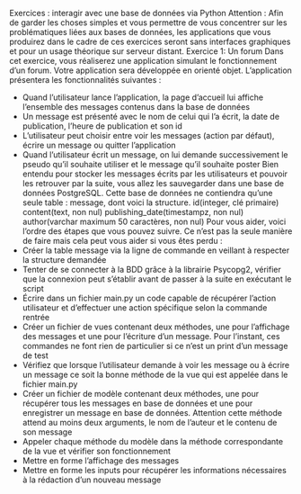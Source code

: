 Exercices : interagir avec une base de données via Python
Attention : Afin de garder les choses simples et vous permettre de vous concentrer sur les 
problématiques liées aux bases de données, les applications que vous produirez dans le cadre de 
ces exercices seront sans interfaces graphiques et pour un usage théorique sur serveur distant.
Exercice 1: Un forum
Dans cet exercice, vous réaliserez une application simulant le fonctionnement d’un forum. Votre 
application sera développée en orienté objet. L’application présentera les fonctionnalités suivantes
:
- Quand l’utilisateur lance l’application, la page d’accueil lui affiche l’ensemble des messages 
contenus dans la base de données
- Un message est présenté avec le nom de celui qui l’a écrit, la date de publication, l’heure de 
publication et son id
- L’utilisateur peut choisir entre voir les messages (action par défaut), écrire un message ou quitter 
l’application
- Quand l’utilisateur écrit un message, on lui demande successivement le pseudo qu’il souhaite 
utiliser et le message qu’il souhaite poster
Bien entendu pour stocker les messages écrits par les utilisateurs et pouvoir les retrouver par la 
suite, vous allez les sauvegarder dans une base de données PostgreSQL.
Cette base de données ne contiendra qu’une seule table
: message, dont voici la structure.
id(integer, clé primaire)
content(text, non nul)
publishing_date(timestampz, non nul)
author(varchar maximum 50 caractères, non nul) 
Pour vous aider, voici l’ordre des étapes que vous pouvez suivre. Ce n’est pas la seule manière de 
faire mais cela peut vous aider si vous êtes perdu
:
- Créer la table message via la ligne de commande en veillant à respecter la structure demandée
- Tenter de se connecter à la BDD grâce à la librairie Psycopg2, vérifier que la connexion peut 
s’établir avant de passer à la suite en exécutant le script
- Écrire dans un fichier main.py un code capable de récupérer l’action utilisateur et d’effectuer une 
action spécifique selon la commande rentrée
- Créer un fichier de vues contenant deux méthodes, une pour l’affichage des messages et une pour 
l’écriture d’un message. Pour l’instant, ces commandes ne font rien de particulier si ce n’est un print
d’un message de test
- Vérifiez que lorsque l’utilisateur demande à voir les message ou à écrire un message ce soit la 
bonne méthode de la vue qui est appelée dans le fichier main.py
- Créer un fichier de modèle contenant deux méthodes, une pour récupérer tous les messages en 
base de données et une pour enregistrer un message en base de données. Attention cette méthode 
attend au moins deux arguments, le nom de l’auteur et le contenu de son message
- Appeler chaque méthode du modèle dans la méthode correspondante de la vue et vérifier son 
fonctionnement
- Mettre en forme l’affichage des messages
- Mettre en forme les inputs pour récupérer les informations nécessaires à la rédaction d’un nouveau
message